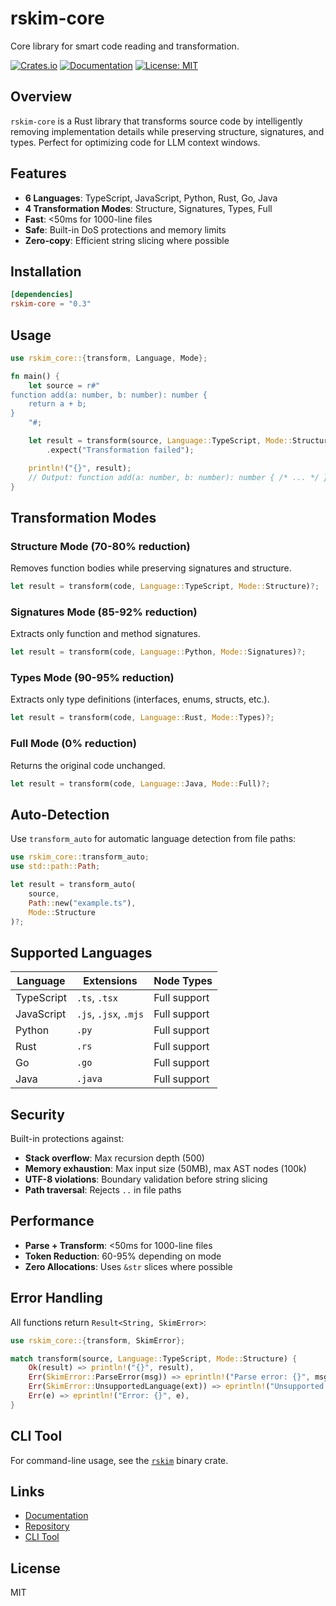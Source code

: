 # rskim-core

Core library for smart code reading and transformation.

[![Crates.io](https://img.shields.io/crates/v/rskim-core.svg)](https://crates.io/crates/rskim-core)
[![Documentation](https://docs.rs/rskim-core/badge.svg)](https://docs.rs/rskim-core)
[![License: MIT](https://img.shields.io/badge/License-MIT-yellow.svg)](https://opensource.org/licenses/MIT)

## Overview

`rskim-core` is a Rust library that transforms source code by intelligently removing implementation details while preserving structure, signatures, and types. Perfect for optimizing code for LLM context windows.

## Features

- **6 Languages**: TypeScript, JavaScript, Python, Rust, Go, Java
- **4 Transformation Modes**: Structure, Signatures, Types, Full
- **Fast**: <50ms for 1000-line files
- **Safe**: Built-in DoS protections and memory limits
- **Zero-copy**: Efficient string slicing where possible

## Installation

```toml
[dependencies]
rskim-core = "0.3"
```

## Usage

```rust
use rskim_core::{transform, Language, Mode};

fn main() {
    let source = r#"
function add(a: number, b: number): number {
    return a + b;
}
    "#;

    let result = transform(source, Language::TypeScript, Mode::Structure)
        .expect("Transformation failed");

    println!("{}", result);
    // Output: function add(a: number, b: number): number { /* ... */ }
}
```

## Transformation Modes

### Structure Mode (70-80% reduction)
Removes function bodies while preserving signatures and structure.

```rust
let result = transform(code, Language::TypeScript, Mode::Structure)?;
```

### Signatures Mode (85-92% reduction)
Extracts only function and method signatures.

```rust
let result = transform(code, Language::Python, Mode::Signatures)?;
```

### Types Mode (90-95% reduction)
Extracts only type definitions (interfaces, enums, structs, etc.).

```rust
let result = transform(code, Language::Rust, Mode::Types)?;
```

### Full Mode (0% reduction)
Returns the original code unchanged.

```rust
let result = transform(code, Language::Java, Mode::Full)?;
```

## Auto-Detection

Use `transform_auto` for automatic language detection from file paths:

```rust
use rskim_core::transform_auto;
use std::path::Path;

let result = transform_auto(
    source,
    Path::new("example.ts"),
    Mode::Structure
)?;
```

## Supported Languages

| Language | Extensions | Node Types |
|----------|-----------|------------|
| TypeScript | `.ts`, `.tsx` | Full support |
| JavaScript | `.js`, `.jsx`, `.mjs` | Full support |
| Python | `.py` | Full support |
| Rust | `.rs` | Full support |
| Go | `.go` | Full support |
| Java | `.java` | Full support |

## Security

Built-in protections against:
- **Stack overflow**: Max recursion depth (500)
- **Memory exhaustion**: Max input size (50MB), max AST nodes (100k)
- **UTF-8 violations**: Boundary validation before string slicing
- **Path traversal**: Rejects `..` in file paths

## Performance

- **Parse + Transform**: <50ms for 1000-line files
- **Token Reduction**: 60-95% depending on mode
- **Zero Allocations**: Uses `&str` slices where possible

## Error Handling

All functions return `Result<String, SkimError>`:

```rust
use rskim_core::{transform, SkimError};

match transform(source, Language::TypeScript, Mode::Structure) {
    Ok(result) => println!("{}", result),
    Err(SkimError::ParseError(msg)) => eprintln!("Parse error: {}", msg),
    Err(SkimError::UnsupportedLanguage(ext)) => eprintln!("Unsupported: {}", ext),
    Err(e) => eprintln!("Error: {}", e),
}
```

## CLI Tool

For command-line usage, see the [`rskim`](https://crates.io/crates/rskim) binary crate.

## Links

- [Documentation](https://docs.rs/rskim-core)
- [Repository](https://github.com/dean0x/skim)
- [CLI Tool](https://crates.io/crates/rskim)

## License

MIT
